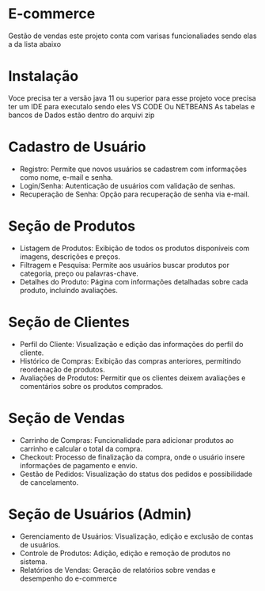# E-commerce

Gestão de vendas este projeto conta com varisas funcionaliades sendo elas a da lista abaixo 

# Instalação 
Voce precisa ter a versão java 11 ou superior para esse projeto voce precisa ter um IDE para executalo sendo eles VS CODE Ou NETBEANS 
As tabelas e bancos de Dados estão dentro do arquivi zip 

# Cadastro de Usuário

* Registro: Permite que novos usuários se cadastrem com informações como nome, e-mail e senha.
* Login/Senha: Autenticação de usuários com validação de senhas.
* Recuperação de Senha: Opção para recuperação de senha via e-mail.

# Seção de Produtos

* Listagem de Produtos: Exibição de todos os produtos disponíveis com imagens, descrições e preços.
* Filtragem e Pesquisa: Permite aos usuários buscar produtos por categoria, preço ou palavras-chave.
* Detalhes do Produto: Página com informações detalhadas sobre cada produto, incluindo avaliações.

# Seção de Clientes

* Perfil do Cliente: Visualização e edição das informações do perfil do cliente.
* Histórico de Compras: Exibição das compras anteriores, permitindo reordenação de produtos.
* Avaliações de Produtos: Permitir que os clientes deixem avaliações e comentários sobre os produtos comprados.

# Seção de Vendas

* Carrinho de Compras: Funcionalidade para adicionar produtos ao carrinho e calcular o total da compra.
* Checkout: Processo de finalização da compra, onde o usuário insere informações de pagamento e envio.
* Gestão de Pedidos: Visualização do status dos pedidos e possibilidade de cancelamento.

# Seção de Usuários (Admin)

* Gerenciamento de Usuários: Visualização, edição e exclusão de contas de usuários.
* Controle de Produtos: Adição, edição e remoção de produtos no sistema.
* Relatórios de Vendas: Geração de relatórios sobre vendas e desempenho do e-commerce
